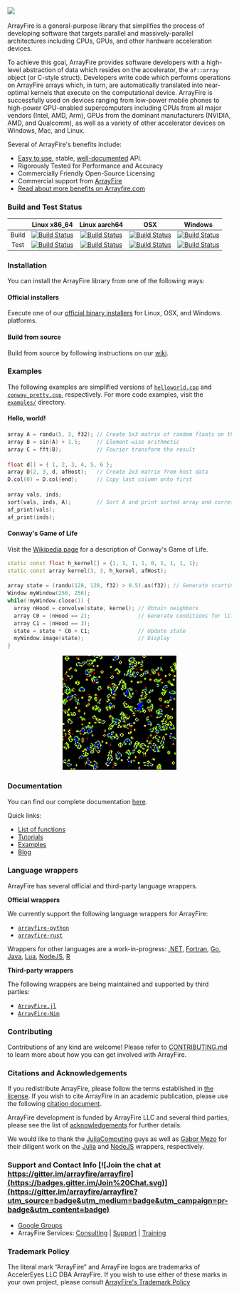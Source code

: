 <a href="http://arrayfire.com/"><img src="http://arrayfire.com/logos/arrayfire_logo_whitebkgnd.png" width="300"></a>

ArrayFire is a general-purpose library that simplifies the process of developing
software that targets parallel and massively-parallel architectures including
CPUs, GPUs, and other hardware acceleration devices.

To achieve this goal, ArrayFire provides software developers with a high-level
abstraction of data which resides on the accelerator, the `af::array` object
(or C-style struct).
Developers write code which performs operations on ArrayFire arrays which, in turn,
are automatically translated into near-optimal kernels that execute on the computational
device.
ArrayFire is successfully used on devices ranging from low-power mobile phones to
high-power GPU-enabled supercomputers including CPUs from all major vendors (Intel, AMD, Arm),
GPUs from the dominant manufacturers (NVIDIA, AMD, and Qualcomm), as well as a variety
of other accelerator devices on Windows, Mac, and Linux.

Several of ArrayFire's benefits include:

* [Easy to use](http://arrayfire.org/docs/gettingstarted.htm), stable,
  [well-documented](http://arrayfire.org/docs) API.
* Rigorously Tested for Performance and Accuracy
* Commercially Friendly Open-Source Licensing
* Commercial support from [ArrayFire](http://arrayfire.com)
* [Read about more benefits on Arrayfire.com](http://arrayfire.com/the-arrayfire-library/)

### Build and Test Status

|         | Linux x86_64 | Linux aarch64 | OSX | Windows |
|:-------:|:------------:|:-------------:|:---:|:-------:|
| Build   | [![Build Status](http://ci.arrayfire.org/buildStatus/icon?job=arrayfire-linux/build/devel)](http://ci.arrayfire.org/job/arrayfire-linux/job/build/job/devel/) | [![Build Status](http://ci.arrayfire.org/buildStatus/icon?job=arrayfire-tegrax1/build/devel)](http://ci.arrayfire.org/job/arrayfire-tegrax1/job/build/job/devel/) | [![Build Status](http://ci.arrayfire.org/buildStatus/icon?job=arrayfire-osx/build-mkl/devel)](http://ci.arrayfire.org/job/arrayfire-osx/job/build-mkl/job/devel/) | [![Build Status](http://ci.arrayfire.org/buildStatus/icon?job=arrayfire-windows/build/devel)](http://ci.arrayfire.org/job/arrayfire-windows/job/build/job/devel/) |
| Test    | [![Build Status](http://ci.arrayfire.org/buildStatus/icon?job=arrayfire-linux/test/devel)](http://ci.arrayfire.org/job/arrayfire-linux/job/test/job/devel/) | [![Build Status](http://ci.arrayfire.org/buildStatus/icon?job=arrayfire-tegrax1/test/devel)](http://ci.arrayfire.org/job/arrayfire-tegrax1/job/test/job/devel/) | [![Build Status](http://ci.arrayfire.org/buildStatus/icon?job=arrayfire-osx/test-mkl/devel)](http://ci.arrayfire.org/job/arrayfire-osx/job/test-mkl/job/devel/) | [![Build Status](http://ci.arrayfire.org/buildStatus/icon?job=arrayfire-windows/test/devel)](http://ci.arrayfire.org/job/arrayfire-windows/job/test/job/devel/) |

### Installation

You can install the ArrayFire library from one of the following ways:

#### Official installers

Execute one of our [official binary installers](https://arrayfire.com/download)
for Linux, OSX, and Windows platforms.

#### Build from source

Build from source by following instructions on our
[wiki](https://github.com/arrayfire/arrayfire/wiki).

### Examples

The following examples are simplified versions of
[`helloworld.cpp`](https://github.com/arrayfire/arrayfire/tree/devel/examples/helloworld/helloworld.cpp)
and
[`conway_pretty.cpp`](https://github.com/arrayfire/arrayfire/tree/devel/examples/graphics/conway_pretty.cpp),
respectively. For more code examples, visit the
[`examples/`](https://github.com/arrayfire/arrayfire/tree/devel/examples)
directory.

#### Hello, world!

```cpp
array A = randu(5, 3, f32); // Create 5x3 matrix of random floats on the GPU
array B = sin(A) + 1.5;     // Element-wise arithmetic
array C = fft(B);           // Fourier transform the result

float d[] = { 1, 2, 3, 4, 5, 6 };
array D(2, 3, d, afHost);   // Create 2x3 matrix from host data
D.col(0) = D.col(end);      // Copy last column onto first

array vals, inds;
sort(vals, inds, A);        // Sort A and print sorted array and corresponding indices
af_print(vals);
af_print(inds);
```

#### Conway's Game of Life

Visit the
[Wikipedia page](https://en.wikipedia.org/wiki/Conway%27s_Game_of_Life) for a
description of Conway's Game of Life.

```cpp
static const float h_kernel[] = {1, 1, 1, 1, 0, 1, 1, 1, 1};
static const array kernel(3, 3, h_kernel, afHost);

array state = (randu(128, 128, f32) > 0.5).as(f32); // Generate starting state
Window myWindow(256, 256);
while(!myWindow.close()) {
  array nHood = convolve(state, kernel); // Obtain neighbors
  array C0 = (nHood == 2);               // Generate conditions for life
  array C1 = (nHood == 3);
  state = state * C0 + C1;               // Update state
  myWindow.image(state);                 // Display
}

```

<p align="center">
<img src="https://github.com/arrayfire/assets/blob/master/gifs/conway.gif" alt="Conway's Game of Life" height="256" width="256">
</p>

### Documentation

You can find our complete documentation [here](http://www.arrayfire.com/docs/index.htm).

Quick links:

* [List of functions](http://www.arrayfire.org/docs/group__arrayfire__func.htm)
* [Tutorials](http://www.arrayfire.org/docs/usergroup0.htm)
* [Examples](http://www.arrayfire.org/docs/examples.htm)
* [Blog](http://arrayfire.com/blog/)

### Language wrappers

ArrayFire has several official and third-party language wrappers.

__Official wrappers__

We currently support the following language wrappers for ArrayFire:

* [`arrayfire-python`](https://github.com/arrayfire/arrayfire-python)
* [`arrayfire-rust`](https://github.com/arrayfire/arrayfire-rust)

Wrappers for other languages are a work-in-progress:
  [.NET](https://github.com/arrayfire/arrayfire-dotnet),
  [Fortran](https://github.com/arrayfire/arrayfire-fortran),
  [Go](https://github.com/arrayfire/arrayfire-go),
  [Java](https://github.com/arrayfire/arrayfire-java),
  [Lua](https://github.com/arrayfire/arrayfire-lua),
  [NodeJS](https://github.com/arrayfire/arrayfire-js),
  [R](https://github.com/arrayfire/arrayfire-r)

__Third-party wrappers__

The following wrappers are being maintained and supported by third parties:

* [`ArrayFire.jl`](https://github.com/JuliaComputing/ArrayFire.jl)
* [`ArrayFire-Nim`](https://github.com/bitstormGER/ArrayFire-Nim)

### Contributing

Contributions of any kind are welcome! Please refer to
[CONTRIBUTING.md](https://github.com/arrayfire/arrayfire/blob/master/CONTRIBUTING.md)
to learn more about how you can get involved with ArrayFire.

### Citations and Acknowledgements

If you redistribute ArrayFire, please follow the terms established in
[the license](LICENSE). If you wish to cite ArrayFire in an academic
publication, please use the following [citation document](.github/CITATION.md).

ArrayFire development is funded by ArrayFire LLC and several third parties,
please see the list of [acknowledgements](ACKNOWLEDGEMENTS.md) for further
details.

We would like to thank the [JuliaComputing](https://github.com/JuliaComputing)
guys as well as [Gabor Mezo](https://github.com/unbornchikken) for their
diligent work on the [Julia](https://github.com/JuliaComputing/ArrayFire.jl)
and [NodeJS](https://github.com/arrayfire/arrayfire-js) wrappers,
respectively.

### Support and Contact Info [![Join the chat at https://gitter.im/arrayfire/arrayfire](https://badges.gitter.im/Join%20Chat.svg)](https://gitter.im/arrayfire/arrayfire?utm_source=badge&utm_medium=badge&utm_campaign=pr-badge&utm_content=badge)

* [Google Groups](https://groups.google.com/forum/#!forum/arrayfire-users)
* ArrayFire Services:  [Consulting](http://arrayfire.com/consulting/)  |  [Support](http://arrayfire.com/support/)   |  [Training](http://arrayfire.com/training/)

### Trademark Policy

The literal mark “ArrayFire” and ArrayFire logos are trademarks of
AccelerEyes LLC DBA ArrayFire.
If you wish to use either of these marks in your own project, please consult
[ArrayFire's Trademark Policy](http://arrayfire.com/trademark-policy/)
